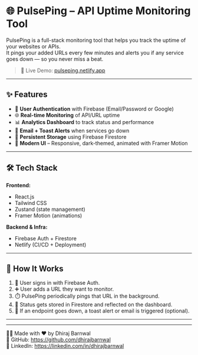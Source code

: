 # 🌐 PulsePing – API Uptime Monitoring Tool

PulsePing is a full-stack monitoring tool that helps you track the uptime of your websites or APIs.  
It pings your added URLs every few minutes and alerts you if any service goes down — so you never miss a beat.

> 🚀 Live Demo: [pulseping.netlify.app](https://pulseping.netlify.app)

---

## ✨ Features

- 🔐 **User Authentication** with Firebase (Email/Password or Google)
- 🌐 **Real-time Monitoring** of API/URL uptime
- 📊 **Analytics Dashboard** to track status and performance
- 🔔 **Email + Toast Alerts** when services go down
- 💾 **Persistent Storage** using Firebase Firestore
- 🎨 **Modern UI** – Responsive, dark-themed, animated with Framer Motion

---

## 🛠 Tech Stack

**Frontend:**
- React.js
- Tailwind CSS
- Zustand (state management)
- Framer Motion (animations)

**Backend & Infra:**
- Firebase Auth + Firestore
- Netlify (CI/CD + Deployment)

---

## 🧪 How It Works

1. 🔑 User signs in with Firebase Auth.
2. ➕ User adds a URL they want to monitor.
3. ⏱️ PulsePing periodically pings that URL in the background.
4. 🧠 Status gets stored in Firestore and reflected on the dashboard.
5. 📢 If an endpoint goes down, a toast alert or email is triggered (optional).

---
-----------------------

🧑‍💻 Made with ❤️ by Dhiraj Barnwal  
🔗 GitHub: https://github.com/dhirajbarnwal  
🔗 LinkedIn: https://linkedin.com/in/dhirajbarnwal  

